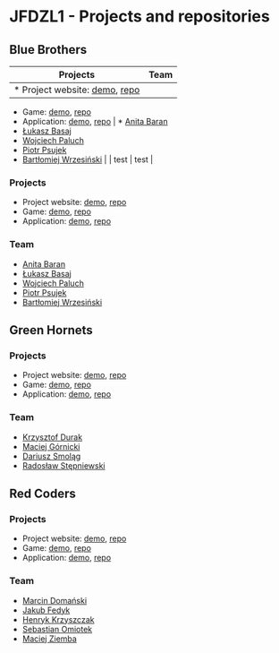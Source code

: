 # JFDZL1 - Projects and repositories

## Blue Brothers
| Projects | Team |
| ----- | ---- |
| * Project website: [demo](http://blue-brothers.jfdzl1.is-academy.pl), [repo](https://github.com/infoshareacademy/jfdzl1-blue-brothers-www)
* Game: [demo](http://blue-brothers.jfdzl1.is-academy.pl/game), [repo](https://github.com/infoshareacademy/jfdzl1-blue-brothers-game)
* Application: [demo](http://app.blue-brothers.jfdzl1.is-academy.pl), [repo](https://github.com/infoshareacademy/jfdzl1-blue-brothers-app) | * [Anita Baran](https://github.com/AnitaBarann)
* [Łukasz Basaj](https://github.com/lukaszbasaj)
* [Wojciech Paluch](https://github.com/wojciechpaluch)
* [Piotr Psujek](https://github.com/ppiotrek)
* [Bartłomiej Wrzesiński](https://github.com/BartlomiejWrz) |
| test    | test |



### Projects
* Project website: [demo](http://blue-brothers.jfdzl1.is-academy.pl), [repo](https://github.com/infoshareacademy/jfdzl1-blue-brothers-www)
* Game: [demo](http://blue-brothers.jfdzl1.is-academy.pl/game), [repo](https://github.com/infoshareacademy/jfdzl1-blue-brothers-game)
* Application: [demo](http://app.blue-brothers.jfdzl1.is-academy.pl), [repo](https://github.com/infoshareacademy/jfdzl1-blue-brothers-app)

### Team
* [Anita Baran](https://github.com/AnitaBarann)
* [Łukasz Basaj](https://github.com/lukaszbasaj)
* [Wojciech Paluch](https://github.com/wojciechpaluch)
* [Piotr Psujek](https://github.com/ppiotrek)
* [Bartłomiej Wrzesiński](https://github.com/BartlomiejWrz)

## Green Hornets
### Projects
* Project website: [demo](http://green-hornets.jfdzl1.is-academy.pl), [repo](https://github.com/infoshareacademy/jfdzl1-green-hornets-www)
* Game: [demo](http://green-hornets.jfdzl1.is-academy.pl/game), [repo](https://github.com/infoshareacademy/jfdzl1-green-hornets-game)
* Application: [demo](http://app.green-hornets.jfdzl1.is-academy.pl), [repo](https://github.com/infoshareacademy/jfdzl1-green-hornets-app)

### Team
* [Krzysztof Durak](https://github.com/burunia)
* [Maciej Górnicki](https://github.com/Maciej-Gornicki)
* [Dariusz Smoląg](https://github.com/darqoo)
* [Radosław Stępniewski](https://github.com/RadoslawStepniewski)

## Red Coders
### Projects
* Project website: [demo](http://red-coders.jfdzl1.is-academy.pl), [repo](https://github.com/infoshareacademy/jfdzl1-red-coders-www)
* Game: [demo](http://red-coders.jfdzl1.is-academy.pl/game), [repo](https://github.com/infoshareacademy/jfdzl1-red-coders-game)
* Application: [demo](http://app.red-coders.jfdzl1.is-academy.pl), [repo](https://github.com/infoshareacademy/jfdzl1-red-coders-app)

### Team
* [Marcin Domański](https://github.com/marcindomanski1)
* [Jakub Fedyk](https://github.com/jakubfedyk)
* [Henryk Krzyszczak](https://github.com/HKrzyszczak)
* [Sebastian Omiotek](https://github.com/sebastianomiotek)
* [Maciej Ziemba](https://github.com/maciekpollub)
